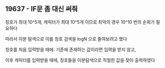 ## 19637 - IF문 좀 대신 써줘

칭호가 최대 10^5개, 캐릭터가 최대 10^5개 이므로 최악의 경우 10^10 번의 순회가 필요하다

따라서 이분 탐색으로 이를 칭호 검색을 logN 으로 줄여보려고 했다

칭호를 처음 입력받을 때에. 기존에 존재하는 값이라면 입력을 받지 않고,

이후 캐릭터를 입력받을 때에, 칭호들을 이분탐색으로 적절한 값을 찾아 출력하였다

